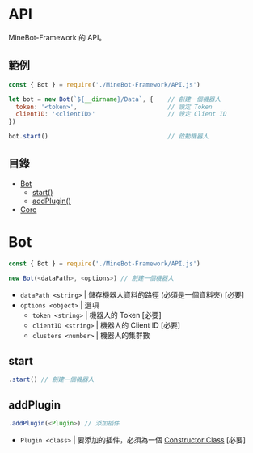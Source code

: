 # API
MineBot-Framework 的 API。

## 範例

```js
const { Bot } = require('./MineBot-Framework/API.js')

let bot = new Bot(`${__dirname}/Data`, {    // 創建一個機器人
  token: '<token>',                         // 設定 Token
  clientID: '<clientID>'                    // 設定 Client ID
})

bot.start()                                 // 啟動機器人
```

## 目錄
* [Bot](#bot)
  * [start()](#start)
  * [addPlugin()](#addplugin)
* [Core](#core)

# Bot
```js
const { Bot } = require('./MineBot-Framework/API.js')

new Bot(<dataPath>, <options>) // 創建一個機器人
```
* `dataPath <string>` | 儲存機器人資料的路徑 (必須是一個資料夾) [必要]
* `options <object>` | 選項
  * `token <string>` | 機器人的 Token [必要]
  * `clientID <string>` | 機器人的 Client ID [必要]
  * `clusters <number>` | 機器人的集群數

## start
```js
.start() // 創建一個機器人
```

## addPlugin
```js
.addPlugin(<Plugin>) // 添加插件
```
* `Plugin <class>` | 要添加的插件，必須為一個 [Constructor Class](https://developer.mozilla.org/zh-TW/docs/Web/JavaScript/Reference/Classes/constructor) [必要]
